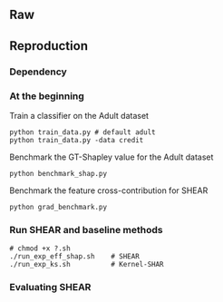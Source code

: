 ## Raw


## Reproduction

### Dependency

### At the beginning

Train a classifier on the Adult dataset
```shell
python train_data.py # default adult
python train_data.py -data credit
```

Benchmark the GT-Shapley value for the Adult dataset
```shell
python benchmark_shap.py
```

Benchmark the feature cross-contribution for SHEAR
```shell
python grad_benchmark.py
```

### Run SHEAR and baseline methods

```shell
# chmod +x ?.sh
./run_exp_eff_shap.sh    # SHEAR
./run_exp_ks.sh          # Kernel-SHAR
```

### Evaluating SHEAR
